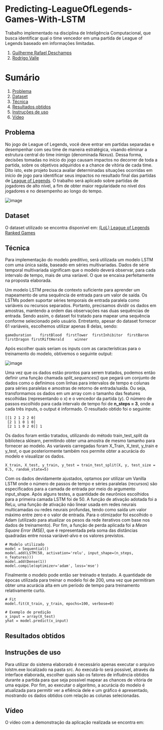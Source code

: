 # Predicting-LeagueOfLegends-Games-With-LSTM
Trabalho implementado na disciplina de Inteligência Computacional, que busca identificar qual o time vencedor em uma partida de League of Legends baseado em informações limitadas.

1. [Guilherme Rafael Deschamps](https://github.com/guilherme-deschamps)
2. [Rodrigo Valle](https://github.com/rrrovalle)

# Sumário
1. [Problema](#problema)
2. [Dataset](#dataset)
3. [Técnica](#técnica)
4. [Resultados obtidos](#resultados-obtidos)
5. [Instruções de uso](#instruções-de-uso)
6. [Vídeo](#vídeo)

## Problema
No jogo de League of Legends, você deve entrar em partidas separadas e desempenhar com seu time de maneira estratégica, visando eliminar a estrutura central do time inimigo (denominada *Nexus*). Dessa forma, decisões tomadas no início do jogo causam impactos no decorrer de toda a partida, sobre os objetivos adquiridos e a chance de vitória de cada time. Dito isto, este projeto busca avaliar determinadas situações ocorridas em início de jogo para identificar seus impactos no resultado final das partidas de [League of Legends](https://br.leagueoflegends.com/pt-br/). O trabalho será aplicado sobre partidas de jogadores de alto nível, a fim de obter maior regularidade no nível dos jogadores e no desempenho ao longo do tempo.

![image](https://user-images.githubusercontent.com/39662856/130374262-0a34536b-3d26-44a5-a293-7c684f4bc0db.png)

## Dataset
O dataset utilizado se encontra disponível em: [(LoL) League of Legends Ranked Games](https://www.kaggle.com/datasnaek/league-of-legends)

## Técnica
Para implementação do modelo preditivo, será utilizada um modelo LSTM com uma única saída, baseado em séries multivariadas. Dados de série temporal multivariada significam que o modelo deverá observar, para cada intervalo de tempo, mais de uma varíavel. O que se encaixa perfeitamente na proposta elaborada.

Um modelo LSTM precisa de contexto suficiente para aprender um mapeamento de uma sequência de entrada para um valor de saída. Os LSTMs podem suportar séries temporais de entrada paralela como variáveis ou recursos separados. Portanto, precisamos dividir os dados em amostras, mantendo a ordem das observações nas duas sequências de entrada. Sendo assim, o dataset foi tratado para mapear uma sequência conforme selecionado pelo usuário. Entretanto, apesar do dataset fornecer 61 variáveis, escolhemos utilizar apenas 8 delas, sendo:

```
gameDuration	firstBlood	firstTower	firstInhibitor	firstBaron	firstDragon	firstRiftHerald		winner
```

Após escolher quais seriam os inputs com as características para o treinamento do modelo, obtivemos o seguinte output:

![image](https://user-images.githubusercontent.com/39662856/130373471-5fe6465e-8511-4ca1-81c3-81ac404ec54f.png)

Uma vez que os dados estão prontos para serem tratados, podemos então definir uma função chamada *split_sequences()* que pegará um conjunto de dados como o definimos com linhas para intervalos de tempo e colunas para séries paralelas e amostras de retorno de entrada/saída. Ou seja, transformamos os dados em um array com o tamanho das features escolhidas (representando o x) e o vencedor da partida (y). O número de passos escolhido para cada intervalo de tempo foi de **n_steps = 3**, onde a cada três inputs, o output é informado. O resultado obtido foi o seguinte:

```
[[1 2 1 2 2 0]
 [2 1 1 0 1 0]
 [2 1 1 0 2 0]] 1
```

Os dados foram então tratados, utilizando do método train_test_split da biblioteca sklearn, permitindo obter uma amostra de mesmo tamanho para fornecer ao modelo. As varíaveis carregadas foram X_Train, X_test, y_train e y_test, o que posteriormente também nos permite obter a acurácia do modelo e visualizar os dados.

````  
X_train, X_test, y_train, y_test = train_test_split(X, y, test_size = 0.5, random_state=5)
````

Com os dados devidamente ajustados, optamos por utilizar um Vanilla LSTM onde o número de passos de tempo e séries paralelas (recursos) são especificados para a camada de entrada por meio do argumento input_shape. Após alguns testes, a quantidade de neurônios escolhidos para a primeira camada LSTM foi de 50. A função de ativação adotada foi a ReLu, uma função de ativação não linear usada em redes neurais multicamadas ou redes neurais profundas, tendo como saída um valor máximo entre zero e o valor de entrada. Para o otimizador foi escolhido o Adam (utilizado para atualizar os pesos da rede iterativos com base nos dados de treinamento). Por fim, a função de perda aplicada foi a *Mean Square Error (MSE)*, que é representada pela soma das distâncias quadradas entre nossa variável-alvo e os valores previstos.

```
# Modelo utilizado
model = Sequential()
model.add(LSTM(50, activation='relu', input_shape=(n_steps, n_features)))
model.add(Dense(1))
model.compile(optimizer='adam', loss='mse')
```

Finalmente o modelo pode então ser treinado e testado. A quantidade de épocas utilizada para treinar o modelo foi de 200, uma vez que permitiram obter uma acurácia alta em um período de tempo para treinamento relativamente curto.

```
# Fit
model.fit(X_train, y_train, epochs=100, verbose=0)

# Exemplo de predição
x_input = array(X_test)
yhat = model.predict(x_input)
```

## Resultados obtidos

## Instruções de uso
Para utilizar do sistema elaborado é necessário apenas executar o arquivo lolstm.exe localizado na pasta src. Ao executá-lo será possível, através da interface elaborada, escolher quais são os fatores de influência obtidos durante a partida para que seja possível mapear as chances de vitória de uma equipe. Por fim, ao executar o algoritmo, a acurácia do modelo é atualizada para permitir ver a efiência dele e um gráfico é apresentado, mostrando os dados obtidos com relação as colunas selecionadas.

## Vídeo
O vídeo com a demonstração da aplicação realizada se encontra em: 
